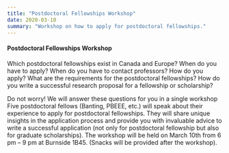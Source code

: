 ```yaml
---
title: "Postdoctoral Fellowships Workshop"
date: 2020-03-10
summary: "Workshop on how to apply for postdoctoral fellowships."
---
```


#### Postdoctoral Fellowships Workshop

Which postdoctoral fellowships exist in Canada and Europe?
When do you have to apply? When do you have to contact professors?
How do you apply?
What are the requirements for the postdoctoral fellowships?
How do you write a successful research proposal for a fellowship or scholarship?

Do not worry! We will answer these questions for you in a single workshop
Five postdoctoral fellows (Banting, PBEEE, etc.) will speak about their experience to apply for postdoctoral fellowships. They will share unique insights in the application process and provide you with invaluable advice to write a successful application (not only for postdoctoral fellowship but also for graduate scholarships).
The workshop will be held on March 10th from 6 pm – 9 pm at Burnside 1B45.
(Snacks will be provided after the workshop).